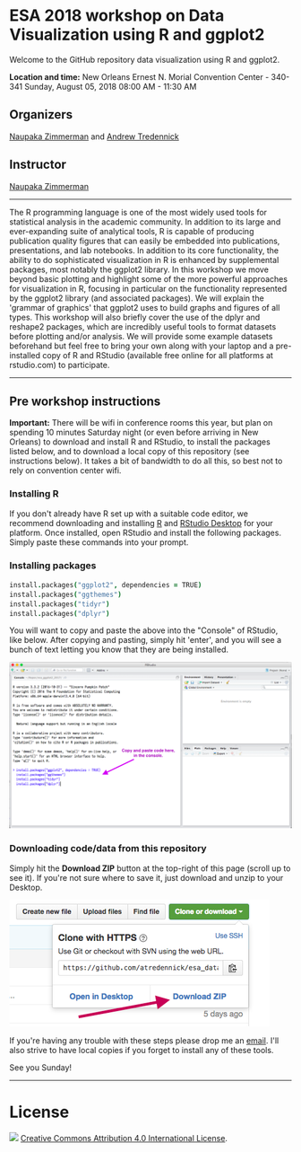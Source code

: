 # ESA 2018 workshop on Data Visualization using R and ggplot2

Welcome to the GitHub repository data visualization using R and ggplot2.

**Location and time:**
New Orleans Ernest N. Morial Convention Center - 340-341
Sunday, August 05, 2018  08:00 AM - 11:30 AM

## Organizers
[Naupaka Zimmerman](http://naupaka.net) and [Andrew Tredennick](http://atredennick.github.io/)

## Instructor
[Naupaka Zimmerman](http://naupaka.net)

---

The R programming language is one of the most widely used tools for statistical analysis in the academic community. In addition to its large and ever-expanding suite of analytical tools, R is capable of producing publication quality figures that can easily be embedded into publications, presentations, and lab notebooks. In addition to its core functionality, the ability to do sophisticated visualization in R is enhanced by supplemental packages, most notably the ggplot2 library. In this workshop we move beyond basic plotting and highlight some of the more powerful approaches for visualization in R, focusing in particular on the functionality represented by the ggplot2 library (and associated packages). We will explain the 'grammar of graphics' that ggplot2 uses to build graphs and figures of all types. This workshop will also briefly cover the use of the dplyr and reshape2 packages, which are incredibly useful tools to format datasets before plotting and/or analysis. We will provide some example datasets beforehand but feel free to bring your own along with your laptop and a pre-installed copy of R and RStudio (available free online for all platforms at rstudio.com) to participate.

---

## Pre workshop instructions

**Important:** There will be wifi in conference rooms this year, but plan on spending 10 minutes Saturday night (or even before arriving in New Orleans) to download and install R and RStudio, to install the packages listed below, and to download a local copy of this repository (see instructions below). It takes a bit of bandwidth to do all this, so best not to rely on convention center wifi.

### Installing R
If you don't already have R set up with a suitable code editor, we recommend downloading and installing [R](http://cran.cnr.berkeley.edu) and [RStudio Desktop](http://www.rstudio.com/ide/download/) for your platform. Once installed, open RStudio and install the following packages. Simply paste these commands into your prompt.

### Installing packages

```coffee
install.packages("ggplot2", dependencies = TRUE)
install.packages("ggthemes")
install.packages("tidyr")
install.packages("dplyr")
```

You will want to copy and paste the above into the "Console" of RStudio, like below. After copying and pasting, simply hit 'enter', and you will see a bunch of text letting you know that they are being installed.

![](cp_code.png)

### Downloading code/data from this repository
Simply hit the **Download ZIP** button at the top-right of this page (scroll up to see it). If you're not sure where to save it, just download and unzip to your Desktop.

![](how_to_clone_new.png)

If you're having any trouble with these steps please drop me an [email](mailto:naupaka@gmail.com). I'll also strive to have local copies if you forget to install any of these tools.

See you Sunday!


---

# License

<img src = "https://camo.githubusercontent.com/c7d7c403c2033de4f006c37737555fb2a1f109f7/687474703a2f2f692e6372656174697665636f6d6d6f6e732e6f72672f6c2f62792f342e302f38307831352e706e67">  <a rel="license" href="http://creativecommons.org/licenses/by/4.0/deed.en_US">Creative Commons Attribution 4.0 International License</a>.

